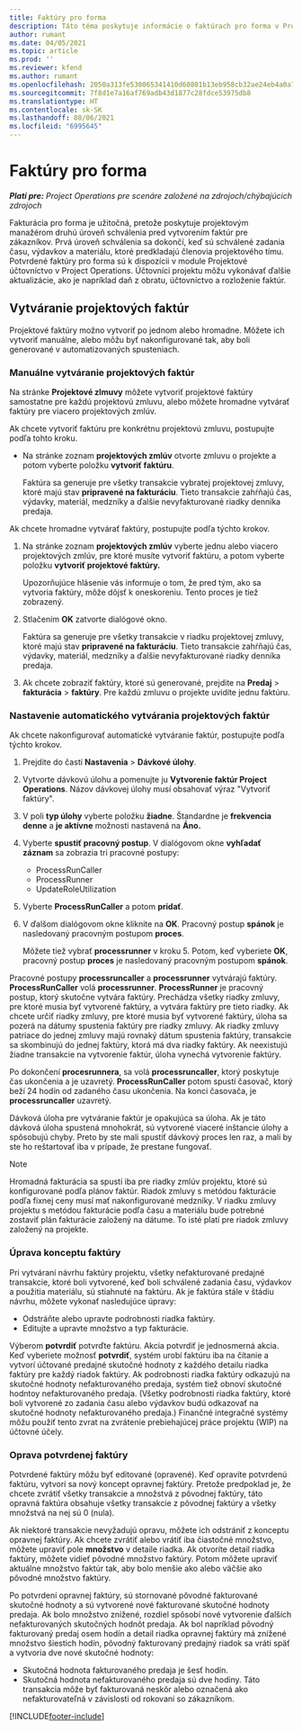 ```yaml
---
title: Faktúry pro forma
description: Táto téma poskytuje informácie o faktúrach pro forma v Project Operations.
author: rumant
ms.date: 04/05/2021
ms.topic: article
ms.prod: ''
ms.reviewer: kfend
ms.author: rumant
ms.openlocfilehash: 2050a313fe530065341410d60801b13eb958cb32ae24eb4a0a71ab7ea5061881
ms.sourcegitcommit: 7f8d1e7a16af769adb43d1877c28fdce53975db8
ms.translationtype: HT
ms.contentlocale: sk-SK
ms.lasthandoff: 08/06/2021
ms.locfileid: "6995645"
---
```

# <a name="proforma-invoices"></a>Faktúry pro forma

_**Platí pre:** Project Operations pre scenáre založené na zdrojoch/chýbajúcich zdrojoch_

Fakturácia pro forma je užitočná, pretože poskytuje projektovým manažérom druhú úroveň schválenia pred vytvorením faktúr pre zákazníkov. Prvá úroveň schválenia sa dokončí, keď sú schválené zadania času, výdavkov a materiálu, ktoré predkladajú členovia projektového tímu. Potvrdené faktúry pro forma sú k dispozícii v module Projektové účtovníctvo v Project Operations. Účtovníci projektu môžu vykonávať ďalšie aktualizácie, ako je napríklad daň z obratu, účtovníctvo a rozloženie faktúr.


## <a name="creating-project-invoices"></a>Vytváranie projektových faktúr

Projektové faktúry možno vytvoriť po jednom alebo hromadne. Môžete ich vytvoriť manuálne, alebo môžu byť nakonfigurované tak, aby boli generované v automatizovaných spusteniach.

### <a name="manually-create-project-invoices"></a>Manuálne vytváranie projektových faktúr 

Na stránke **Projektové zlmuvy** môžete vytvoriť projektové faktúry samostatne pre každú projektovú zmluvu, alebo môžete hromadne vytvárať faktúry pre viacero projektových zmlúv.

Ak chcete vytvoriť faktúru pre konkrétnu projektovú zmluvu, postupujte podľa tohto kroku.

- Na stránke zoznam **projektových zmlúv** otvorte zmluvu o projekte a potom vyberte položku **vytvoriť faktúru**.

    Faktúra sa generuje pre všetky transakcie vybratej projektovej zmluvy, ktoré majú stav **pripravené na fakturáciu**. Tieto transakcie zahŕňajú čas, výdavky, materiál, medzníky a ďalšie nevyfakturované riadky denníka predaja.

Ak chcete hromadne vytvárať faktúry, postupujte podľa týchto krokov.

1. Na stránke zoznam **projektových zmlúv** vyberte jednu alebo viacero projektových zmlúv, pre ktoré musíte vytvoriť faktúru, a potom vyberte položku **vytvoriť projektové faktúry.**

    Upozorňujúce hlásenie vás informuje o tom, že pred tým, ako sa vytvoria faktúry, môže dôjsť k oneskoreniu. Tento proces je tiež zobrazený.

2. Stlačením **OK** zatvorte dialógové okno.

    Faktúra sa generuje pre všetky transakcie v riadku projektovej zmluvy, ktoré majú stav **pripravené na fakturáciu**. Tieto transakcie zahŕňajú čas, výdavky, materiál, medzníky a ďalšie nevyfakturované riadky denníka predaja.

3. Ak chcete zobraziť faktúry, ktoré sú generované, prejdite na **Predaj** \> **fakturácia** \> **faktúry**. Pre každú zmluvu o projekte uvidíte jednu faktúru.

### <a name="set-up-automated-creation-of-project-invoices"></a>Nastavenie automatického vytvárania projektových faktúr 

Ak chcete nakonfigurovať automatické vytváranie faktúr, postupujte podľa týchto krokov.

1. Prejdite do časti **Nastavenia** \> **Dávkové úlohy**.
2. Vytvorte dávkovú úlohu a pomenujte ju **Vytvorenie faktúr Project Operations**. Názov dávkovej úlohy musí obsahovať výraz "Vytvoriť faktúry".
3. V poli **typ úlohy** vyberte položku **žiadne**. Štandardne je **frekvencia denne** a **je aktívne** možnosti nastavená na **Áno.**
4. Vyberte **spustiť pracovný postup**. V dialógovom okne **vyhľadať záznam** sa zobrazia tri pracovné postupy:

    - ProcessRunCaller
    - ProcessRunner
    - UpdateRoleUtilization

5. Vyberte **ProcessRunCaller** a potom **pridať**.
6. V ďalšom dialógovom okne kliknite na **OK**. Pracovný postup **spánok** je nasledovaný pracovným postupom **proces**.

    Môžete tiež vybrať **processrunner** v kroku 5. Potom, keď vyberiete **OK**, pracovný postup **proces** je nasledovaný pracovným postupom **spánok**.

Pracovné postupy **processruncaller** a **processrunner** vytvárajú faktúry. **ProcessRunCaller** volá **processrunner**. **ProcessRunner** je pracovný postup, ktorý skutočne vytvára faktúry. Prechádza všetky riadky zmluvy, pre ktoré musia byť vytvorené faktúry, a vytvára faktúry pre tieto riadky. Ak chcete určiť riadky zmluvy, pre ktoré musia byť vytvorené faktúry, úloha sa pozerá na dátumy spustenia faktúry pre riadky zmluvy. Ak riadky zmluvy patriace do jednej zmluvy majú rovnaký dátum spustenia faktúry, transakcie sa skombinujú do jednej faktúry, ktorá má dva riadky faktúry. Ak neexistujú žiadne transakcie na vytvorenie faktúr, úloha vynechá vytvorenie faktúry.

Po dokončení **procesrunnera**, sa volá **processruncaller**, ktorý poskytuje čas ukončenia a je uzavretý. **ProcessRunCaller** potom spustí časovač, ktorý beží 24 hodín od zadaného času ukončenia. Na konci časovača, je **processruncaller** uzavretý.

Dávková úloha pre vytváranie faktúr je opakujúca sa úloha. Ak je táto dávková úloha spustená mnohokrát, sú vytvorené viaceré inštancie úlohy a spôsobujú chyby. Preto by ste mali spustiť dávkový proces len raz, a mali by ste ho reštartovať iba v prípade, že prestane fungovať.

> [!NOTE]
> Hromadná fakturácia sa spustí iba pre riadky zmlúv projektu, ktoré sú konfigurované podľa plánov faktúr. Riadok zmluvy s metódou fakturácie podľa fixnej ceny musí mať nakonfigurované medzníky. V riadku zmluvy projektu s metódou fakturácie podľa času a materiálu bude potrebné zostaviť plán fakturácie založený na dátume. To isté platí pre riadok zmluvy založený na projekte.      
 
### <a name="edit-a-draft-invoice"></a>Úprava konceptu faktúry

Pri vytváraní návrhu faktúry projektu, všetky nefakturované predajné transakcie, ktoré boli vytvorené, keď boli schválené zadania času, výdavkov a použitia materiálu, sú stiahnuté na faktúru. Ak je faktúra stále v štádiu návrhu, môžete vykonať nasledujúce úpravy:

- Odstráňte alebo upravte podrobnosti riadka faktúry.
- Editujte a upravte množstvo a typ fakturácie.

Výberom **potvrdiť** potvrďte faktúru. Akcia potvrdiť je jednosmerná akcia. Keď vyberiete možnosť **potvrdiť**, systém urobí faktúru iba na čítanie a vytvorí účtované predajné skutočné hodnoty z každého detailu riadka faktúry pre každý riadok faktúry. Ak podrobnosti riadka faktúry odkazujú na skutočné hodnoty nefakturovaného predaja, systém tiež obnoví skutočné hodntoy nefakturovaného predaja. (Všetky podrobnosti riadka faktúry, ktoré boli vytvorené zo zadania času alebo výdavkov budú odkazovať na skutočné hodnoty nefakturovaného predaja.) Finančné integračné systémy môžu použiť tento zvrat na zvrátenie prebiehajúcej práce projektu (WIP) na účtovné účely.

### <a name="correct-a-confirmed-invoice"></a>Oprava potvrdenej faktúry

Potvrdené faktúry môžu byť editované (opravené). Keď opravíte potvrdenú faktúru, vytvorí sa nový koncept opravnej faktúry. Pretože predpoklad je, že chcete zvrátiť všetky transakcie a množstvá z pôvodnej faktúry, táto opravná faktúra obsahuje všetky transakcie z pôvodnej faktúry a všetky množstvá na nej sú 0 (nula).

Ak niektoré transakcie nevyžadujú opravu, môžete ich odstrániť z konceptu opravnej faktúry. Ak chcete zvrátiť alebo vrátiť iba čiastočné množstvo, môžete upraviť pole **množstvo** v detaile riadka. Ak otvoríte detail riadka faktúry, môžete vidieť pôvodné množstvo faktúry. Potom môžete upraviť aktuálne množstvo faktúr tak, aby bolo menšie ako alebo väčšie ako pôvodné množstvo faktúry.

Po potvrdení opravnej faktúry, sú stornované pôvodné fakturované skutočné hodnoty a sú vytvorené nové fakturované skutočné hodnoty predaja. Ak bolo množstvo znížené, rozdiel spôsobí nové vytvorenie ďalších nefakturovaných skutočných hodnôt predaja. Ak bol napríklad pôvodný fakturovaný predaj osem hodín a detail riadka opravnej faktúry má znížené množstvo šiestich hodín, pôvodný fakturovaný predajný riadok sa vráti späť a vytvoria dve nové skutočné hodnoty:

- Skutočná hodnota fakturovaného predaja je šesť hodín.
- Skutočná hodnota nefakturovaného predaja sú dve hodiny. Táto transakcia môže byť fakturovaná neskôr alebo označená ako nefakturovateľná v závislosti od rokovaní so zákazníkom.


[!INCLUDE[footer-include](../includes/footer-banner.md)]
